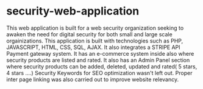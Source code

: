 # security-web-application

This web application is built for a web security organization seeking to awaken the need for digital security for both small and large scale orgainizations. 
This application is built with technologies such as PHP, JAVASCRIPT, HTML, CSS, SQL, AJAX. 
It also integrates a STRIPE API Payment gateway system.
It has an e-commerce system inside also where security products are listed and rated.
It also has an Admin Panel section where security products can be added, deleted, updated and rated( 5 stars, 4 stars ....) 
Security Keywords for SEO optimization wasn't left out.
Proper inter page linking was also carried out to improve website relevancy.

